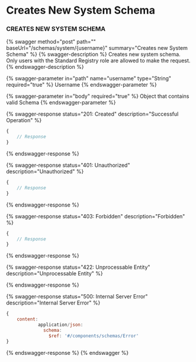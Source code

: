 # Creates New System Schema

### CREATES NEW SYSTEM SCHEMA

{% swagger method="post" path="" baseUrl="/schemas/system/{username}" summary="Creates new System Schema" %}
{% swagger-description %}
Creates new system schema. Only users with the Standard Registry role are allowed to make the request.
{% endswagger-description %}

{% swagger-parameter in="path" name="username" type="String" required="true" %}
Username
{% endswagger-parameter %}

{% swagger-parameter in="body" required="true" %}
Object that contains valid Schema
{% endswagger-parameter %}

{% swagger-response status="201: Created" description="Successful Operation" %}
```javascript
{
    // Response
}
```
{% endswagger-response %}

{% swagger-response status="401: Unauthorized" description="Unauthorized" %}
```javascript
{
    // Response
}
```
{% endswagger-response %}

{% swagger-response status="403: Forbidden" description="Forbidden" %}
```javascript
{
    // Response
}
```
{% endswagger-response %}

{% swagger-response status="422: Unprocessable Entity" description="Unprocessable Entity" %}

{% endswagger-response %}

{% swagger-response status="500: Internal Server Error" description="Internal Server Error" %}
```javascript
{
    content:
            application/json:
              schema:
                $ref: '#/components/schemas/Error'
}
```
{% endswagger-response %}
{% endswagger %}
